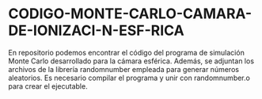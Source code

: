 # CODIGO-MONTE-CARLO-CAMARA-DE-IONIZACI-N-ESF-RICA
En repositorio podemos encontrar el código del programa de simulación Monte Carlo desarrollado para la cámara esférica. Además, se adjuntan los archivos de la librería randomnumber empleada para generar números aleatorios. Es necesario compilar el programa y unir con randomnumber.o para crear el ejecutable.

